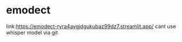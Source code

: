 # emodect
link:https://emodect-ryra4aygjdgukubaz99dz7.streamlit.app/
cant use whisper model via git
